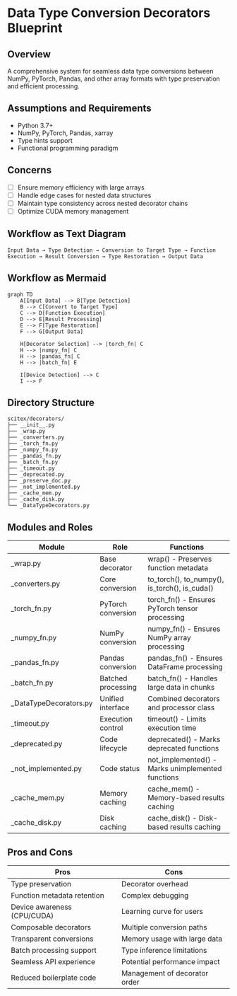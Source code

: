 <!-- ---
!-- Timestamp: 2025-04-30 14:45:28
!-- Author: ywatanabe
!-- File: /home/ywatanabe/proj/scitex_repo/src/scitex/decorators/BLUEPRINT.md
!-- --- -->

# Data Type Conversion Decorators Blueprint

## Overview

A comprehensive system for seamless data type conversions between NumPy, PyTorch, Pandas, and other array formats with type preservation and efficient processing.

## Assumptions and Requirements

* Python 3.7+
* NumPy, PyTorch, Pandas, xarray
* Type hints support
* Functional programming paradigm

## Concerns

* [ ] Ensure memory efficiency with large arrays
* [ ] Handle edge cases for nested data structures
* [ ] Maintain type consistency across nested decorator chains
* [ ] Optimize CUDA memory management

## Workflow as Text Diagram

`Input Data → Type Detection → Conversion to Target Type → Function Execution → Result Conversion → Type Restoration → Output Data`

## Workflow as Mermaid

```mermaid
graph TD
    A[Input Data] --> B[Type Detection]
    B --> C[Convert to Target Type]
    C --> D[Function Execution]
    D --> E[Result Processing]
    E --> F[Type Restoration]
    F --> G[Output Data]
    
    H[Decorator Selection] --> |torch_fn| C
    H --> |numpy_fn| C
    H --> |pandas_fn| C
    H --> |batch_fn| E
    
    I[Device Detection] --> C
    I --> F
```

## Directory Structure

```
scitex/decorators/
├── __init__.py
├── _wrap.py
├── _converters.py
├── _torch_fn.py
├── _numpy_fn.py
├── _pandas_fn.py
├── _batch_fn.py
├── _timeout.py
├── _deprecated.py
├── _preserve_doc.py
├── _not_implemented.py
├── _cache_mem.py
├── _cache_disk.py
└── _DataTypeDecorators.py
```

## Modules and Roles

| Module                 | Role               | Functions                                         |
|------------------------|--------------------|---------------------------------------------------|
| _wrap.py               | Base decorator     | wrap() - Preserves function metadata              |
| _converters.py         | Core conversion    | to_torch(), to_numpy(), is_torch(), is_cuda()     |
| _torch_fn.py           | PyTorch conversion | torch_fn() - Ensures PyTorch tensor processing    |
| _numpy_fn.py           | NumPy conversion   | numpy_fn() - Ensures NumPy array processing       |
| _pandas_fn.py          | Pandas conversion  | pandas_fn() - Ensures DataFrame processing        |
| _batch_fn.py           | Batched processing | batch_fn() - Handles large data in chunks         |
| _DataTypeDecorators.py | Unified interface  | Combined decorators and processor class           |
| _timeout.py            | Execution control  | timeout() - Limits execution time                 |
| _deprecated.py         | Code lifecycle     | deprecated() - Marks deprecated functions         |
| _not_implemented.py    | Code status        | not_implemented() - Marks unimplemented functions |
| _cache_mem.py          | Memory caching     | cache_mem() - Memory-based results caching        |
| _cache_disk.py         | Disk caching       | cache_disk() - Disk-based results caching         |

## Pros and Cons

| Pros                        | Cons                          |
|-----------------------------|-------------------------------|
| Type preservation           | Decorator overhead            |
| Function metadata retention | Complex debugging             |
| Device awareness (CPU/CUDA) | Learning curve for users      |
| Composable decorators       | Multiple conversion paths     |
| Transparent conversions     | Memory usage with large data  |
| Batch processing support    | Type inference limitations    |
| Seamless API experience     | Potential performance impact  |
| Reduced boilerplate code    | Management of decorator order |

<!-- EOF -->